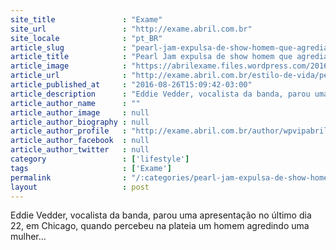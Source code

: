 ```yaml
---
site_title               : "Exame"
site_url                 : "http://exame.abril.com.br"
site_locale              : "pt_BR"
article_slug             : "pearl-jam-expulsa-de-show-homem-que-agredia-mulher"
article_title            : "Pearl Jam expulsa de show homem que agredia mulher"
article_image            : "https://abrilexame.files.wordpress.com/2016/09/size_960_16_9_eddie-vedder.jpg?quality=70&strip=all&w=960"
article_url              : "http://exame.abril.com.br/estilo-de-vida/pearl-jam-expulsa-de-show-homem-que-agredia-mulher/"
article_published_at     : "2016-08-26T15:09:42-03:00"
article_description      : "Eddie Vedder, vocalista da banda, parou uma apresentação no último dia 22, em Chicago, quando percebeu na plateia um homem agredindo uma mulher..."
article_author_name      : ""
article_author_image     : null
article_author_biography : null
article_author_profile   : "http://exame.abril.com.br/author/wpvipabril/"
article_author_facebook  : null
article_author_twitter   : null
category                 : ['lifestyle']
tags                     : ['Exame']
permalink                : "/:categories/pearl-jam-expulsa-de-show-homem-que-agredia-mulher/"
layout                   : post
---
```


Eddie Vedder, vocalista da banda, parou uma apresentação no último dia 22, em Chicago, quando percebeu na plateia um homem agredindo uma mulher...
